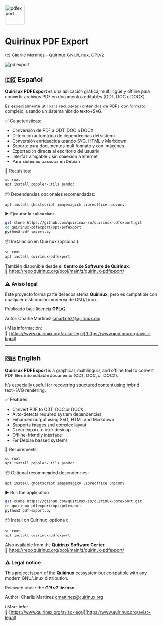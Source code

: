 
<img width="64" height="64" alt="pdfexport" src="https://github.com/user-attachments/assets/5f307c4b-1c0f-4dad-8440-2886784e5f62" />

# Quirinux PDF Export

(c) Charlie Martínez – Quirinux GNU/Linux, GPLv2  

![pdfexport](https://github.com/user-attachments/assets/68a340b9-49ab-405e-aecc-b0de959f8d91)


## 🇪🇸 Español  
**Quirinux PDF Export** es una aplicación gráfica, multilingüe y offline para convertir archivos PDF en documentos editables (ODT, DOC o DOCX).  

Es especialmente útil para recuperar contenidos de PDFs con formato complejo, usando un sistema híbrido texto+SVG.  

✅ Características:

- Conversión de PDF a ODT, DOC o DOCX  
- Detección automática de dependencias del sistema  
- Conversión enriquecida usando SVG, HTML y Markdown  
- Soporte para documentos multiformato y con imágenes  
- Exportación directa al escritorio del usuario  
- Interfaz amigable y sin conexión a Internet  
- Para sistemas basados en Debian

🔧 Requisitos:

```bash
su root
apt install poppler-utils pandoc
```

📦 Dependencias opcionales recomendadas:

```bash
apt install ghostscript imagemagick libreoffice unoconv
```

▶️ Ejecutar la aplicación:

```bash
git clone https://github.com/quirinux-so/quirinux-pdfexport.git
cd quirinux-pdfexport/opt/pdfexport
python3 pdf-export.py
```

📦 Instalación en Quirinux (opcional):

```bash
su root
apt install quirinux-pdfexport
```

También disponible desde el **Centro de Software de Quirinux**.  
🔗 https://repo.quirinux.org/pool/main/q/quirinux-pdfexport/

### ⚠️ Aviso legal  
Este proyecto forma parte del ecosistema **Quirinux**, pero es compatible con cualquier distribución moderna de GNU/Linux.  

Publicado bajo licencia **GPLv2**.  

Autor: Charlie Martinez <cmartinez@quirinux.org>

ℹ️ Más información:  
🔗 [https://www.quirinux.org/aviso-legal](https://www.quirinux.org/aviso-legal)

---

## 🇬🇧 English  
**Quirinux PDF Export** is a graphical, multilingual, and offline tool to convert PDF files into editable documents (ODT, DOC, or DOCX).  

It’s especially useful for recovering structured content using hybrid text+SVG rendering.  

✅ Features:

- Convert PDF to ODT, DOC or DOCX  
- Auto-detects required system dependencies  
- Enhanced output using SVG, HTML and Markdown  
- Supports images and complex layout  
- Direct export to user desktop  
- Offline-friendly interface  
- For Debian bassed systems 

🔧 Requirements:

```bash
su root
apt install poppler-utils pandoc
```

📦 Optional recommended dependencies:

```bash
apt install ghostscript imagemagick libreoffice unoconv
```

▶️ Run the application:

```bash
git clone https://github.com/quirinux-so/quirinux-pdfexport.git
cd quirinux-pdfexport/opt/pdfexport
python3 pdf-export.py
```

📦 Install on Quirinux (optional):

```bash
su root
apt install quirinux-pdfexport
```

Also available from the **Quirinux Software Center**.  
🔗 https://repo.quirinux.org/pool/main/q/quirinux-pdfexport/

### ⚠️ Legal notice  
This project is part of the **Quirinux** ecosystem but compatible with any modern GNU/Linux distribution.  

Released under the **GPLv2 license**.  

Author: Charlie Martinez <cmartinez@quirinux.org>

ℹ️ More info:  
🔗 [https://www.quirinux.org/aviso-legal](https://www.quirinux.org/aviso-legal)
